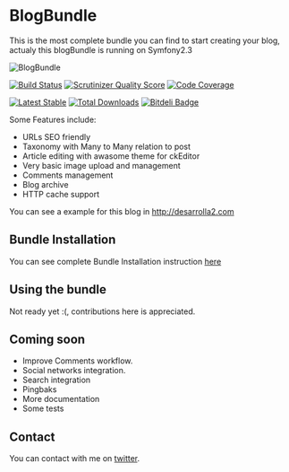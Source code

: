 # BlogBundle

This is the most complete bundle you can find to start creating your blog, 
actualy this blogBundle is running on Symfony2.3

![BlogBundle](http://knpbundles.com/desarrolla2/BlogBundle/badge)

[![Build Status](https://travis-ci.org/desarrolla2/BlogBundle.png)](https://travis-ci.org/desarrolla2/BlogBundle) [![Scrutinizer Quality Score](https://scrutinizer-ci.com/g/desarrolla2/BlogBundle/badges/quality-score.png?s=46e9f051c02566d0b2b5bcb55327b5ae7b203f08)](https://scrutinizer-ci.com/g/desarrolla2/BlogBundle/) [![Code Coverage](https://scrutinizer-ci.com/g/desarrolla2/BlogBundle/badges/coverage.png?s=37e1a3950bb2b8fd52c3d3c4f84688f937d2305b)](https://scrutinizer-ci.com/g/desarrolla2/BlogBundle/)

[![Latest Stable](https://poser.pugx.org/desarrolla2/blog-bundle/v/stable.png)](https://packagist.org/packages/desarrolla2/blog-bundle) [![Total Downloads](https://poser.pugx.org/desarrolla2/blog-bundle/downloads.png)](https://packagist.org/packages/desarrolla2/blog-bundle)  [![Bitdeli Badge](https://d2weczhvl823v0.cloudfront.net/desarrolla2/blogbundle/trend.png)](https://bitdeli.com/desarrolla2 "BlogBundle")


Some Features include:

* URLs SEO friendly
* Taxonomy with Many to Many relation to post
* Article editing with awasome theme for ckEditor
* Very basic image upload and management
* Comments management
* Blog archive
* HTTP cache support

You can see a example for this blog in http://desarrolla2.com

## Bundle Installation

You can see complete Bundle Installation instruction [here](Resources/doc/installation/index.md)

## Using the bundle

Not ready yet :(, contributions here is appreciated.

## Coming soon

* Improve Comments workflow.
* Social networks integration.
* Search integration
* Pingbaks
* More documentation
* Some tests

## Contact

You can contact with me on [twitter](https://twitter.com/desarrolla2).
